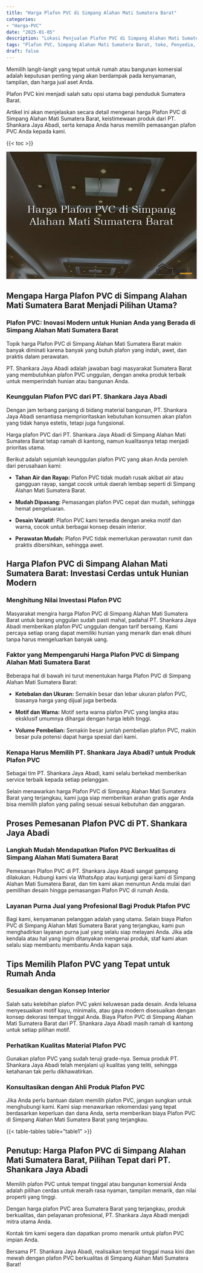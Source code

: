 ```yaml
---
title: "Harga Plafon PVC di Simpang Alahan Mati Sumatera Barat"
categories: 
- "Harga-PVC"
date: "2025-01-05"
description: "Lokasi Penjualan Plafon PVC di Simpang Alahan Mati Sumatera Barat untuk hunian, kantor, dan ritel. Produk unggulan, variasi motif, pilihan warna modern, dengan servis pemasangan oleh tenaga ahli ahli serta garansi resmi!|Jasa distribusi Plafon PVC di Simpang Alahan Mati Sumatera Barat untuk keperluan rumah, office, atau toko, beserta material unggulan dan pemasangan oleh tim berpengalaman serta kepastian resmi.|Pilihan Plafon PVC di Simpang Alahan Mati Sumatera Barat yang andal untuk tempat tinggal, office, dan gerai, dengan material terbaik dan instalasi oleh tenaga ahli profesional serta garansi resmi.|Distribusi Plafon PVC di Simpang Alahan Mati Sumatera Barat untuk tempat tinggal, kantor, dan toko, dengan panel berkualitas dan penempatan dikerjakan oleh tim profesional, lengkap beserta jaminan resmi.}"
tags: "Plafon PVC, Simpang Alahan Mati Sumatera Barat, toko, Penyedia, distributor"
draft: false
---
```


Memilih langit-langit yang tepat untuk rumah atau bangunan komersial adalah keputusan penting yang akan berdampak pada kenyamanan, tampilan, dan harga jual aset Anda.

Plafon PVC kini menjadi salah satu opsi utama bagi penduduk Sumatera Barat.

Artikel ini akan menjelaskan secara detail mengenai harga Plafon PVC di Simpang Alahan Mati Sumatera Barat, keistimewaan produk dari PT. Shankara Jaya Abadi, serta kenapa Anda harus memilih pemasangan plafon PVC Anda kepada kami.

{{< toc >}}

![Harga Plafon PVC di Simpang Alahan Mati Sumatera Barat](/images/Harga-PVC/Harga-Plafon-PVC-di-Simpang-Alahan-Mati-Sumatera-Barat.png)


## Mengapa Harga Plafon PVC di Simpang Alahan Mati Sumatera Barat Menjadi Pilihan Utama?

### Plafon PVC: Inovasi Modern untuk Hunian Anda yang Berada di Simpang Alahan Mati Sumatera Barat

Topik harga Plafon PVC di Simpang Alahan Mati Sumatera Barat makin banyak diminati karena banyak yang butuh plafon yang indah, awet, dan praktis dalam perawatan.

PT. Shankara Jaya Abadi adalah jawaban bagi masyarakat Sumatera Barat yang membutuhkan plafon PVC unggulan, dengan aneka produk terbaik untuk memperindah hunian atau bangunan Anda.

### Keunggulan Plafon PVC dari PT. Shankara Jaya Abadi

Dengan jam terbang panjang di bidang material bangunan, PT. Shankara Jaya Abadi senantiasa memprioritaskan kebutuhan konsumen akan plafon yang tidak hanya estetis, tetapi juga fungsional.

Harga plafon PVC dari PT. Shankara Jaya Abadi di Simpang Alahan Mati Sumatera Barat tetap ramah di kantong, namun kualitasnya tetap menjadi prioritas utama.

Berikut adalah sejumlah keunggulan plafon PVC yang akan Anda peroleh dari perusahaan kami:

- **Tahan Air dan Rayap:** Plafon PVC tidak mudah rusak akibat air atau gangguan rayap, sangat cocok untuk daerah lembap seperti di Simpang Alahan Mati Sumatera Barat.

- **Mudah Dipasang:** Pemasangan plafon PVC cepat dan mudah, sehingga hemat pengeluaran.

- **Desain Variatif:** Plafon PVC kami tersedia dengan aneka motif dan warna, cocok untuk berbagai konsep desain interior.

- **Perawatan Mudah:** Plafon PVC tidak memerlukan perawatan rumit dan praktis dibersihkan, sehingga awet.

## Harga Plafon PVC di Simpang Alahan Mati Sumatera Barat: Investasi Cerdas untuk Hunian Modern

### Menghitung Nilai Investasi Plafon PVC

Masyarakat mengira harga Plafon PVC di Simpang Alahan Mati Sumatera Barat untuk barang unggulan sudah pasti mahal, padahal PT. Shankara Jaya Abadi memberikan plafon PVC unggulan dengan tarif bersaing. Kami percaya setiap orang dapat memiliki hunian yang menarik dan enak dihuni tanpa harus mengeluarkan banyak uang.

### Faktor yang Mempengaruhi Harga Plafon PVC di Simpang Alahan Mati Sumatera Barat

Beberapa hal di bawah ini turut menentukan harga Plafon PVC di Simpang Alahan Mati Sumatera Barat:

- **Ketebalan dan Ukuran:** Semakin besar dan lebar ukuran plafon PVC, biasanya harga yang dijual juga berbeda.

- **Motif dan Warna:** Motif serta warna plafon PVC yang langka atau eksklusif umumnya dihargai dengan harga lebih tinggi.

- **Volume Pembelian:** Semakin besar jumlah pembelian plafon PVC, makin besar pula potensi dapat harga spesial dari kami.

### Kenapa Harus Memilih PT. Shankara Jaya Abadi? untuk Produk Plafon PVC

Sebagai tim PT. Shankara Jaya Abadi, kami selalu bertekad memberikan service terbaik kepada setiap pelanggan.

Selain menawarkan harga Plafon PVC di Simpang Alahan Mati Sumatera Barat yang terjangkau, kami juga siap memberikan arahan gratis agar Anda bisa memilih plafon yang paling sesuai sesuai kebutuhan dan anggaran.

## Proses Pemesanan Plafon PVC di PT. Shankara Jaya Abadi

### Langkah Mudah Mendapatkan Plafon PVC Berkualitas di Simpang Alahan Mati Sumatera Barat

Pemesanan Plafon PVC di PT. Shankara Jaya Abadi sangat gampang dilakukan. Hubungi kami via WhatsApp atau kunjungi gerai kami di Simpang Alahan Mati Sumatera Barat, dan tim kami akan menuntun Anda mulai dari pemilihan desain hingga pemasangan Plafon PVC di rumah Anda.

### Layanan Purna Jual yang Profesional Bagi Produk Plafon PVC

Bagi kami, kenyamanan pelanggan adalah yang utama. Selain biaya Plafon PVC di Simpang Alahan Mati Sumatera Barat yang terjangkau, kami pun menghadirkan layanan purna jual yang selalu siap melayani Anda. Jika ada kendala atau hal yang ingin ditanyakan mengenai produk, staf kami akan selalu siap membantu membantu Anda kapan saja.

## Tips Memilih Plafon PVC yang Tepat untuk Rumah Anda

### Sesuaikan dengan Konsep Interior

Salah satu kelebihan plafon PVC yakni keluwesan pada desain. Anda leluasa menyesuaikan motif kayu, minimalis, atau gaya modern disesuaikan dengan konsep dekorasi tempat tinggal Anda. Biaya Plafon PVC di Simpang Alahan Mati Sumatera Barat dari PT. Shankara Jaya Abadi masih ramah di kantong untuk setiap pilihan motif.

### Perhatikan Kualitas Material Plafon PVC

Gunakan plafon PVC yang sudah teruji grade-nya. Semua produk PT. Shankara Jaya Abadi telah menjalani uji kualitas yang teliti, sehingga ketahanan tak perlu dikhawatirkan.

### Konsultasikan dengan Ahli Produk Plafon PVC

Jika Anda perlu bantuan dalam memilih plafon PVC, jangan sungkan untuk menghubungi kami. Kami siap menawarkan rekomendasi yang tepat berdasarkan keperluan dan dana Anda, serta memberikan biaya Plafon PVC di Simpang Alahan Mati Sumatera Barat yang terjangkau.

{{< table-tables table="table1" >}}

## Penutup: Harga Plafon PVC di Simpang Alahan Mati Sumatera Barat, Pilihan Tepat dari PT. Shankara Jaya Abadi

Memilih plafon PVC untuk tempat tinggal atau bangunan komersial Anda adalah pilihan cerdas untuk meraih rasa nyaman, tampilan menarik, dan nilai properti yang tinggi.

Dengan harga plafon PVC area Sumatera Barat yang terjangkau, produk berkualitas, dan pelayanan profesional, PT. Shankara Jaya Abadi menjadi mitra utama Anda.

Kontak tim kami segera dan dapatkan promo menarik untuk plafon PVC impian Anda.

Bersama PT. Shankara Jaya Abadi, realisaikan tempat tinggal masa kini dan mewah dengan plafon PVC berkualitas di Simpang Alahan Mati Sumatera Barat!